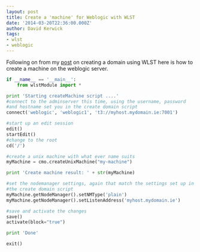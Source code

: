 ```yaml
---
layout: post
title: Create a 'machine' for Weblogic with WLST
date: '2014-03-20T22:36:00.000Z'
author: David Kerwick
tags:
- wlst
- weblogic
---
```


Following on from my [post](../2014-03-19-create-new-weblogic-domain-using-wlst) on creating a domain using WLST here is how to create a machine on the weblogic server.  

``` python
if __name__ == '__main__':  
    from wlstModule import *  

print 'Starting createMachine script ....'  
#connect to the adminserver this time, using the username, password   
#and hostname set you in the create domain script  
connect('weblogic', 'weblogic1', 't3://myhost.mydomain.ie:7001')  

#start up an edit session  
edit()  
startEdit()  
#change to the root  
cd('/')  

#create a unix machine with what ever name suits  
myMachine = cmo.createUnixMachine("my-machine")  

print 'Create machine result: ' + str(myMachine)  

#set the nodemanager settings, again that match the settings set up in   
#the create domain script  
myMachine.getNodeManager().setNMType('plain')  
myMachine.getNodeManager().setListenAddress('myhost.mydomain.ie')  

#save and activate the changes  
save()  
activate(block="true")  

print 'Done'  

exit()  
```
